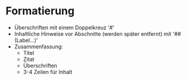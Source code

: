 # Formatierung

* Überschriften mit einem Doppelkreuz '#'
* Inhaltliche Hinweise vor Abschnitte (werden später entfernt) mit '## (Label...)'
* Zusammenfassung:
  * Titel
  * Zitat
  * Überschriften
  * 3-4 Zeilen für Inhalt
